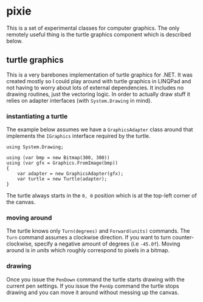 # pixie
This is a set of experimental classes for computer graphics. The only remotely useful thing is the turtle graphics component which is described below.

## turtle graphics
This is a very barebones implementation of turtle graphics for .NET. It was created mostly so I could play around with turtle graphics in LINQPad and not having to worry about lots of external dependencies. It includes no drawing routines, just the vectoring logic. In order to actually draw stuff it relies on adapter interfaces (with `System.Drawing` in mind).

### instantiating a turtle
The example below assumes we have a `GraphicsAdapter` class around that implements the `IGraphics` interface required by the turtle.

```
using System.Drawing;

using (var bmp = new Bitmap(300, 300))
using (var gfx = Graphics.FromImage(bmp))
{
    var adapter = new GraphicsAdapter(gfx);
    var turtle = new Turtle(adapter);
}
```

The turtle always starts in the `0, 0` position which is at the top-left corner of the canvas.

### moving around
The turtle knows only `Turn(degrees)` and `Forward(units)` commands. The `Turn` command assumes a clockwise direction. If you want to turn counter-clockwise, specify a negative amount of degrees (i.e `-45.0f`). Moving around is in *units* which roughly correspond to pixels in a bitmap.

### drawing
Once you issue the `PenDown` command the turtle starts drawing with the current pen settings. If you issue the `PenUp` command the turtle stops drawing and you can move it around without messing up the canvas.